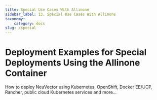 ```yaml
---
title: Special Use Cases With Allinone
sidebar_label: 13. Special Use Cases With Allinone
taxonomy:
    category: docs
slug: /special
---
```


# Deployment Examples for Special Deployments Using the Allinone Container

How to deploy NeuVector using Kubernetes, OpenShift, Docker EE/UCP, Rancher, public cloud Kubernetes services and more…
